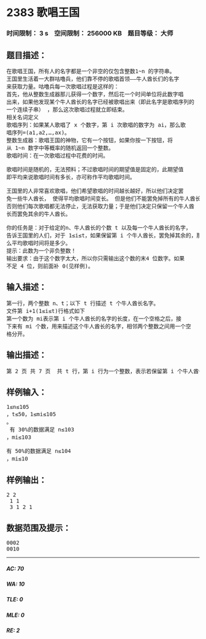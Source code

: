 # 2383 歌唱王国   
### 时间限制： 3 s&nbsp;&nbsp;&nbsp;&nbsp;空间限制： 256000 KB&nbsp;&nbsp;&nbsp;&nbsp;题目等级： 大师  
## 题目描述：  

<pre>
在歌唱王国，所有人的名字都是一个非空的仅包含整数1~n 的字符串。   
王国里生活着一大群咕噜兵，他们靠不停的歌唱首领——牛人酋长们的名字  
来获取力量。咕噜兵每一次歌唱过程是这样的：   
首先，他从整数生成器那儿获得一个数字，然后花一个时间单位将此数字唱  
出来，如果他发现某个牛人酋长的名字已经被歌唱出来（即此名字是歌唱序列的  
一个连续子串） ，那么这次歌唱过程就立即结束。   
相关名词定义   
歌唱序列：如果某人歌唱了 x 个数字，第 i 次歌唱的数字为 ai，那么歌  
唱序列=(a1,a2,…,ax)。   
整数生成器：歌唱王国的神物，它有一个按钮，如果你按一下按钮，将  
从 1~n 数字中等概率的随机返回一个整数。   
歌唱时间：在一次歌唱过程中花费的时间。   
   
歌唱时间是随机的，无法预料；不过歌唱时间的期望值是固定的，此期望值  
即平均来说歌唱时间有多长，亦可称作平均歌唱时间。   
   
王国里的人非常喜欢歌唱，他们希望歌唱的时间越长越好，所以他们决定罢  
免一些牛人酋长， 使得平均歌唱时间变长。 但是他们不能罢免掉所有的牛人酋长，  
否则他们每次歌唱都无法停止，无法获取力量；于是他们决定只保留一个牛人酋  
长而罢免其余的牛人酋长。   
   
你的任务是：对于给定的n、牛人酋长的个数 t 以及每一个牛人酋长的名字，  
告诉王国里的人们，对于 1≤i≤t，如果保留第 i 个牛人酋长，罢免掉其余的，那  
么平均歌唱时间将是多少。   
提示：此数为一个非负整数！   
输出要求：由于这个数字太大，所以你只需输出这个数的末4 位数字。如果  
不足 4 位，则前面补 0(见样例)。
</pre>
  
  
## 输入描述：  

<pre>
第一行，两个整数 n、t；以下 t 行描述 t 个牛人酋长名字。   
文件第 i+1(1≤i≤t)行格式如下   
第一个数为 mi表示第 i 个牛人酋长的名字的长度，在一个空格之后，接  
下来有 mi 个数，用来描述这个牛人酋长的名字，相邻两个整数之间用一个空  
格分开。
</pre>
  
  
## 输出描述：  

<pre>
第 2 页 共 7 页  共 t 行，第 i 行为一个整数，表示若保留第 i 个牛人酋长而罢免其余的，则平均歌唱时间最长的末四位数字是多少。
</pre>
  
  
## 样例输入：  

<pre>
1≤n≤105  
，t≤50，1≤mi≤105  
。   
 有 30%的数据满足 n≤103  
，mi≤103   
   
有 50%的数据满足 n≤104  
，mi≤10
</pre>
  
  
## 样例输出：  

<pre>
2 2   
 1 1   
 3 1 2 1
</pre>
  
  
## 数据范围及提示：  

<pre>
0002   
0010
</pre>
  
  
***  

##### AC: 70  
##### WA: 10  
##### TLE: 0  
##### MLE: 0  
##### RE: 2  
